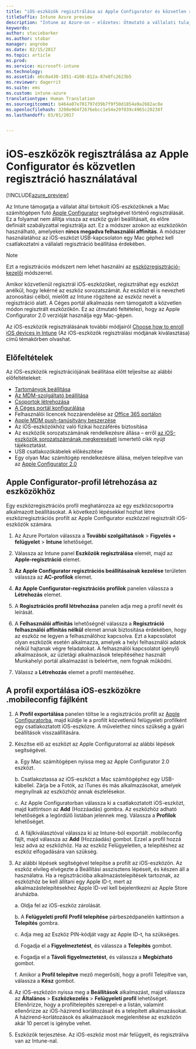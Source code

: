 ```yaml
---
title: "iOS-eszközök regisztrálása az Apple Configurator és közvetlen regisztráció használatával"
titleSuffix: Intune Azure preview
description: "Intune az Azure-on – előzetes: Útmutató a vállalati tulajdonban lévő iOS-eszközök az Apple Configuratorral való közvetlen regisztrációjához."
keywords: 
author: staciebarker
ms.author: stabar
manager: angrobe
ms.date: 02/15/2017
ms.topic: article
ms.prod: 
ms.service: microsoft-intune
ms.technology: 
ms.assetid: e6c0a430-1851-4108-812a-87e0fc2623b5
ms.reviewer: dagerrit
ms.suite: ems
ms.custom: intune-azure
translationtype: Human Translation
ms.sourcegitcommit: b464a07e701797d39b7f9f50d1854a9a2682ac8e
ms.openlocfilehash: 3208e964f2676ebcc1e54e29f039c4965c20238f
ms.lasthandoff: 03/01/2017


---
```


# <a name="enroll-ios-devices-with-apple-configurator-and-direct-enrollment"></a>iOS-eszközök regisztrálása az Apple Configurator és közvetlen regisztráció használatával 

[!INCLUDE[azure_preview](../includes/azure_preview.md)]

Az Intune támogatja a vállalat által birtokolt iOS-eszközöknek a Mac számítógépen futó [Apple Configurator](https://itunes.apple.com/us/app/apple-configurator-2/id1037126344?mt=12) segítségével történő regisztrálását. Ez a folyamat nem állítja vissza az eszköz gyári beállításait, és előre definiált szabályzattal regisztrálja azt. Ez a módszer azokon az eszközökön használható, amelyeken **nincs megadva felhasználói affinitás**. A módszer használatához az iOS-eszközt USB-kapcsolaton egy Mac géphez kell csatlakoztatni a vállalati regisztráció beállítása érdekében.

>[!NOTE]
>Ezt a regisztrációs módszert nem lehet használni az [eszközregisztráció-kezelői](enroll-devices-using-device-enrollment-manager.md) módszerrel.

Amikor közvetlenül regisztrál iOS-eszközöket, regisztrálhat egy eszközt anélkül, hogy lekérné az eszköz sorozatszámát. Az eszközt el is nevezheti azonosítási célból, mielőtt az Intune rögzítené az eszköz nevét a regisztráció alatt. A Céges portál alkalmazás nem támogatott a közvetlen módon regisztrált eszközökön. Ez az útmutató feltételezi, hogy az Apple Configurator 2.0 verzióját használja egy Mac-gépen.

Az iOS-eszközök regisztrálásának további módjairól [Choose how to enroll iOS devices in Intune](choose-ios-enrollment-method.md) (Az iOS-eszközök regisztrálási módjának kiválasztása) című témakörben olvashat.


## <a name="prerequisites"></a>Előfeltételek

Az iOS-eszközök regisztrációjának beállítása előtt teljesítse az alábbi előfeltételeket:

- [Tartományok beállítása](https://docs.microsoft.com/intune/get-started/start-with-a-paid-subscription-to-microsoft-intune-step-2)
- [Az MDM-szolgáltató beállítása](set-mdm-authority.md)
- [Csoportok létrehozása](https://docs.microsoft.com/intune/get-started/start-with-a-paid-subscription-to-microsoft-intune-step-5)
- [A Céges portál konfigurálása](/intune-azure/manage-apps/company-portal-app)
- Felhasználói licencek hozzárendelése az [Office 365 portálon](http://go.microsoft.com/fwlink/p/?LinkId=698854)
- [Apple MDM push-tanúsítvány beszerzése](get-an-apple-mdm-push-certificate.md)
- Az iOS-eszközökhöz való fizikai hozzáférés biztosítása
- Az eszközök sorozatszámának rendelkezésre állása – erről [az iOS-eszközök sorozatszámának megkeresését](https://support.apple.com//HT204308) ismertető cikk nyújt tájékoztatást.
- USB csatlakozókábelek előkészítése
- Egy olyan Mac számítógép rendelkezésre állása, melyen telepítve van az [Apple Configurator 2.0](https://itunes.apple.com/us/app/apple-configurator-2/id1037126344?mt=12)

## <a name="create-an-apple-configurator-profile-for-devices"></a>Apple Configurator-profil létrehozása az eszközökhöz

Egy eszközregisztrációs profil meghatározza az egy eszközcsoportra alkalmazott beállításokat. A következő lépésekkel hozhat létre eszközregisztrációs profilt az Apple Configurator eszközzel regisztrált iOS-eszközök számára.

1. Az Azure Portalon válassza a **További szolgáltatások** > **Figyelés + felügyelet** > **Intune** lehetőséget.

2. Válassza az Intune panel **Eszközök regisztrálása** elemét, majd az **Apple-regisztráció** elemet.

3. **Az Apple Configurator regisztrációs beállításainak kezelése** területen válassza az **AC-profilok** elemet.

4. **Az Apple Configurator-regisztrációs profilok** panelen válassza a **Létrehozás** elemet.

5. A **Regisztrációs profil létrehozása** panelen adja meg a profil nevét és leírását.

6. A **Felhasználói affinitás** lehetőségnél válassza a **Regisztráció felhasználói affinitás nélkül** elemet annak biztosítása érdekében, hogy az eszköz ne legyen a felhasználóhoz kapcsolva. Ezt a kapcsolatot olyan eszközök esetén alkalmazza, amelyek a helyi felhasználói adatok nélkül hajtanak végre feladatokat. A felhasználói kapcsolatot igénylő alkalmazások, az üzletági alkalmazások telepítéséhez használt Munkahelyi portál alkalmazást is beleértve, nem fognak működni.

7. Válassz a **Létrehozás** elemet a profil mentéséhez.

## <a name="export-the-profile-as-mobileconfig-to-ios-devices"></a>A profil exportálása iOS-eszközökre .mobileconfig fájlként

1. A **Profil exportálása** panelen töltse le a regisztrációs profilt az [Apple Configuratorba](https://itunes.apple.com/us/app/apple-configurator-2/id1037126344?mt=12), majd küldje le a profilt közvetlenül felügyeleti profilként egy csatlakoztatott iOS-eszközre. A művelethez nincs szükség a gyári beállítások visszaállítására.

2. Készítse elő az eszközt az Apple Configuratorral az alábbi lépések segítségével.

   a. Egy Mac számítógépen nyissa meg az Apple Configurator 2.0 eszközt.

   b. Csatlakoztassa az iOS-eszközt a Mac számítógéphez egy USB-kábellel. Zárja be a Fotók, az iTunes és más alkalmazásokat, amelyek megnyílnak az eszközhöz annak észlelésekor.

   c. Az Apple Configuratorban válassza ki a csatlakoztatott iOS-eszközt, majd kattintson az **Add** (Hozzáadás) gombra. Az eszközhöz adható lehetőségek a legördülő listában jelennek meg. Válassza a **Profilok** lehetőséget.

   d. A fájlkiválasztóval válassza ki az Intune-ból exportált .mobileconfig fájlt, majd válassza az **Add** (Hozzáadás) gombot. Ezzel a profil hozzá lesz adva az eszközhöz. Ha az eszköz Felügyeletlen, a telepítéshez az eszköz elfogadására van szükség.

3. Az alábbi lépések segítségével telepítse a profilt az iOS-eszközön. Az eszköz elvileg elvégezte a Beállítási asszisztens lépéseit, és készen áll a használatra. Ha a regisztrációba alkalmazástelepítések tartoznak, az eszközhöz be kell állítani egy Apple ID-t, mert az alkalmazástelepítésekhez Apple ID-vel kell bejelentkezni az Apple Store áruházba.

   a. Oldja fel az iOS-eszköz zárolását.

   b. A **Felügyeleti profil** **Profil telepítése** párbeszédpanelén kattintson a **Telepítés** gombra.

   c. Adja meg az Eszköz PIN-kódját vagy az Apple ID-t, ha szükséges.

   d. Fogadja el a **Figyelmeztetést**, és válassza a **Telepítés** gombot.

   e. Fogadja el a **Távoli figyelmeztetést**, és válassza a **Megbízható** gombot.

   f. Amikor a **Profil telepítve** mező megerősíti, hogy a profil Telepítve van, válassza a **Kész** gombot.

4. Az iOS-eszközön nyissa meg a **Beállítások** alkalmazást, majd válassza az **Általános** > **Eszközkezelés** > **Felügyeleti profil** lehetőséget. Ellenőrizze, hogy a profiltelepítés szerepel-e a listán, valamint ellenőrizze az iOS-házirend korlátozásait és a telepített alkalmazásokat. A házirend-korlátozások és alkalmazások megjelenítése az eszközön akár 10 percet is igénybe vehet.

5. Eszközök terjesztése. Az iOS-eszköz most már felügyelt, és regisztrálva van az Intune-nal.

